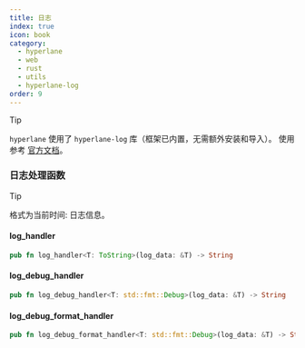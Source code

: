 ```yaml
---
title: 日志
index: true
icon: book
category:
  - hyperlane
  - web
  - rust
  - utils
  - hyperlane-log
order: 9
---
```


<Share colorful />

> [!tip]
>
> `hyperlane` 使用了 `hyperlane-log` 库（框架已内置，无需额外安装和导入）。
> 使用参考 [官方文档](../../hyperlane-log/README.md)。

### 日志处理函数

> [!tip]
>
> 格式为当前时间: 日志信息。

#### log_handler

```rust
pub fn log_handler<T: ToString>(log_data: &T) -> String
```

#### log_debug_handler

```rust
pub fn log_debug_handler<T: std::fmt::Debug>(log_data: &T) -> String
```

#### log_debug_format_handler

```rust
pub fn log_debug_format_handler<T: std::fmt::Debug>(log_data: &T) -> String
```

<Bottom />

